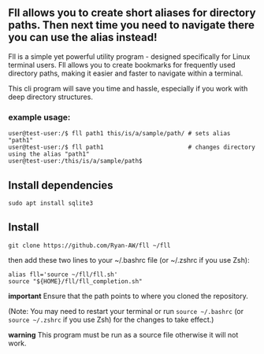 ## Fll allows you to create short aliases for directory paths. Then next time you need to navigate there you can use the alias instead!

Fll is a simple yet powerful utility program -
designed specifically for Linux terminal users.
Fll allows you to create bookmarks for frequently used directory paths,
making it easier and faster to navigate within a terminal.

This cli program will save you time and hassle, especially if you work with deep directory structures.

### example usage:
``` console
user@test-user:/$ fll path1 this/is/a/sample/path/ # sets alias "path1"
user@test-user:/$ fll path1                        # changes directory using the alias "path1"
user@test-user:/this/is/a/sample/path$ 
```

## Install dependencies
``` console
sudo apt install sqlite3
```

## Install
``` console
git clone https://github.com/Ryan-AW/fll ~/fll
```
then add these two lines to your ~/.bashrc file (or ~/.zshrc if you use Zsh):
``` console
alias fll='source ~/fll/fll.sh'
source "${HOME}/fll/fll_completion.sh"
```
**important**
Ensure that the path points to where you cloned the repository.

(Note: You may need to restart your terminal or run `source ~/.bashrc` (or `source ~/.zshrc` if you use Zsh) for the changes to take effect.)

**warning**
This program must be run as a source file otherwise it will not work.
